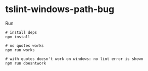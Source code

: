 # tslint-windows-path-bug

Run

    # install deps
	npm install
	
	# no quotes works
    npm run works
	
	# with quotes doesn't work on windows: no lint error is shown
    npm run doesntwork
